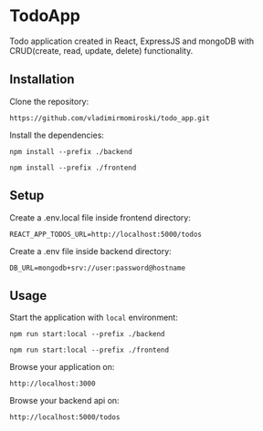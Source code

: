 # TodoApp

Todo application created in React, ExpressJS and mongoDB with CRUD(create, read, update, delete) functionality.

## Installation

Clone the repository:

```
https://github.com/vladimirmomiroski/todo_app.git
```

Install the dependencies: 

```
npm install --prefix ./backend
```
```
npm install --prefix ./frontend
```

## Setup

Create a .env.local file inside frontend directory:

```
REACT_APP_TODOS_URL=http://localhost:5000/todos
```

Create a .env file inside backend directory:

```
DB_URL=mongodb+srv://user:password@hostname
```

## Usage

Start the application with `local` environment:

```
npm run start:local --prefix ./backend
```

```
npm run start:local --prefix ./frontend
```

Browse your application on:

```
http://localhost:3000
```

Browse your backend api on:

```
http://localhost:5000/todos
```







